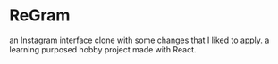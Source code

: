 # ReGram
an Instagram interface clone with some changes that I liked to apply.
a learning purposed hobby project made with React.
